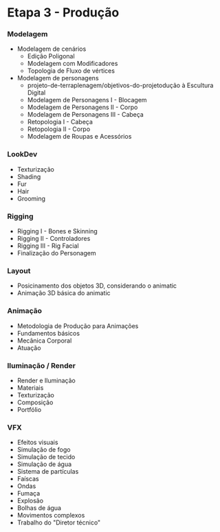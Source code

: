 # Etapa 3 - Produção

### Modelagem
- Modelagem de cenários
    - Edição Poligonal
    - Modelagem com Modificadores
    - Topologia de Fluxo de vértices
- Modelagem de personagens
    - projeto-de-terraplenagem/objetivos-do-projetodução à Escultura Digital
    - Modelagem de Personagens I - Blocagem
    - Modelagem de Personagens II - Corpo
    - Modelagem de Personagens III - Cabeça
    - Retopologia I - Cabeça
    - Retopologia II - Corpo
    - Modelagem de Roupas e Acessórios

### LookDev 
- Texturização
- Shading
- Fur
- Hair
- Grooming

### Rigging
- Rigging I - Bones e Skinning
- Rigging II - Controladores
- Rigging III - Rig Facial
- Finalização do Personagem

### Layout
- Posicinamento dos objetos 3D, considerando o animatic
- Animação 3D básica do animatic

### Animação
- Metodologia de Produção para Animações
- Fundamentos básicos
- Mecânica Corporal
- Atuação

### Iluminação / Render
- Render e Iluminação
- Materiais
- Texturização
- Composição
- Portfólio

### VFX
- Efeitos visuais
- Simulação de fogo
- Simulação de tecido
- Simulação de água
- Sistema de partículas
- Faíscas
- Ondas
- Fumaça
- Explosão
- Bolhas de água
- Movimentos complexos
- Trabalho do "Diretor técnico"
